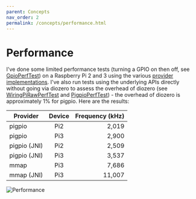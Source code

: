 ```yaml
---
parent: Concepts
nav_order: 2
permalink: /concepts/performance.html
---
```


# Performance

I've done some limited performance tests (turning a GPIO on then off, see
[GpioPerfTest](https://github.com/mattjlewis/diozero/blob/master/diozero-sampleapps/src/main/java/com/diozero/sampleapps/GpioPerfTest.java))
on a Raspberry Pi 2 and 3 using the various [provider implementations](1_Providers.md).
I've also run tests using the underlying APIs directly without going via diozero to assess the overhead of diozero (see
[WiringPiRawPerfTest](https://github.com/mattjlewis/diozero/blob/master/diozero-provider-wiringpi/src/main/java/com/diozero/internal/provider/wiringpi/WiringPiRawPerfTest.java) and
[PigpioPerfTest](https://github.com/mattjlewis/pigpioj/blob/master/pigpioj-java/src/main/java/uk/pigpioj/test/PigpioPerfTest.java)) -
the overhead of diozero is approximately 1% for pigpio. Here are the results:

| Provider | Device | Frequency (kHz) |
| -------- |:------:| ---------------:|
| pigpio | Pi2 | 2,019 |
| pigpio | Pi3 | 2,900 |
| pigpio (JNI) | Pi2 | 2,509 |
| pigpio (JNI) | Pi3 | 3,537 |
| mmap | Pi3 |  7,686 |
| mmap (JNI) | Pi3 |   11,007 |

![Performance](/assets/images/Performance.png "Performance") 
